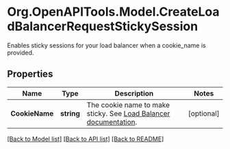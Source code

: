 # Org.OpenAPITools.Model.CreateLoadBalancerRequestStickySession
Enables sticky sessions for your load balancer when a cookie_name is provided.

## Properties

Name | Type | Description | Notes
------------ | ------------- | ------------- | -------------
**CookieName** | **string** | The cookie name to make sticky. See [Load Balancer documentation](https://www.vultr.com/docs/vultr-load-balancers/#Load_Balancer_Configuration). | [optional] 

[[Back to Model list]](../README.md#documentation-for-models) [[Back to API list]](../README.md#documentation-for-api-endpoints) [[Back to README]](../README.md)

